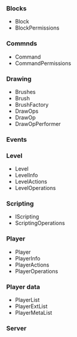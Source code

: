 ### Blocks
- Block
- BlockPermissions

### Commnds
- Command
- CommandPermissions

### Drawing
- Brushes
- Brush
- BrushFactory
- DrawOps
- DrawOp
- DrawOpPerformer

### Events

### Level
- Level
- LevelInfo
- LevelActions
- LevelOperations

### Scripting
- IScripting
- ScriptingOperations

### Player
- Player
- PlayerInfo
- PlayerActions
- PlayerOperations

### Player data
- PlayerList
- PlayerExtList
- PlayerMetaList

### Server

